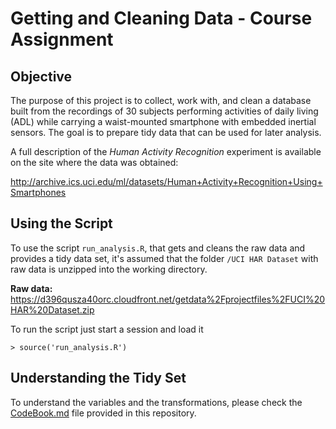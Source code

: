 # Getting and Cleaning Data - Course Assignment

## Objective

The purpose of this project is to collect, work with, and clean a database built
from the recordings of 30 subjects performing activities of daily living (ADL) 
while carrying a waist-mounted smartphone with embedded inertial sensors. The 
goal is to prepare tidy data that can be used for later analysis. 

A full description of the *Human Activity Recognition* experiment is available on the site where the data was
obtained: 

http://archive.ics.uci.edu/ml/datasets/Human+Activity+Recognition+Using+Smartphones 

## Using the Script

To use the script `run_analysis.R`, that gets and cleans the raw data and provides 
a tidy data set, it's assumed that the folder `/UCI HAR Dataset` with raw data is
unzipped into the working directory.

**Raw data:** https://d396qusza40orc.cloudfront.net/getdata%2Fprojectfiles%2FUCI%20HAR%20Dataset.zip

To run the script just start a session and load it 
```
> source('run_analysis.R')
```

## Understanding the Tidy Set

To understand the variables and the transformations, please check the [CodeBook.md](https://github.com/soeirosantos/GettingAndCleaningData/blob/master/CodeBook.md)
file provided in this repository.
